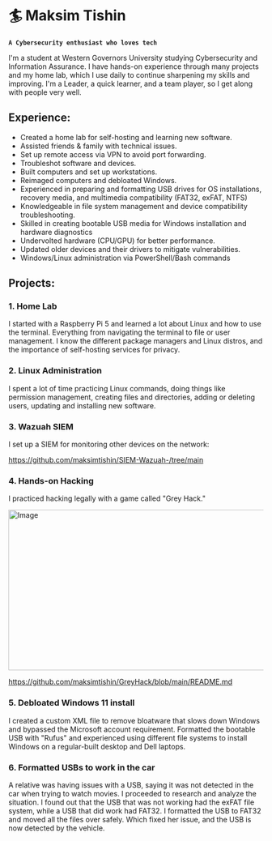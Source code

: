 # 🏄 Maksim Tishin

**`A Cybersecurity enthusiast who loves tech`**

I'm a student at Western Governors University studying Cybersecurity and Information Assurance. I have hands-on experience through many projects and my home lab, which I use daily to continue sharpening my skills and improving. I'm a Leader, a quick learner, and a team player, so I get along with people very well.

## Experience:

- Created a home lab for self-hosting and learning new software.
- Assisted friends & family with technical issues.
- Set up remote access via VPN to avoid port forwarding.
- Troubleshot software and devices.
- Built computers and set up workstations.
- Reimaged computers and debloated Windows.
- Experienced in preparing and formatting USB drives for OS installations, recovery media, and multimedia compatibility (FAT32, exFAT, NTFS)
- Knowledgeable in file system management and device compatibility troubleshooting.
- Skilled in creating bootable USB media for Windows installation and hardware diagnostics
- Undervolted hardware (CPU/GPU) for better performance.
- Updated older devices and their drivers to mitigate vulnerabilities.
- Windows/Linux administration via PowerShell/Bash commands


## Projects:

### 1. Home Lab

  I started with a Raspberry Pi 5 and learned a lot about Linux and how to use the terminal. Everything from navigating the terminal to file or user management. I know the different package managers and Linux distros, and the importance of self-hosting services for privacy.

### 2. Linux Administration

  I spent a lot of time practicing Linux commands, doing things like permission management, creating files and directories, adding or deleting users, updating and installing new software.

### 3. Wazuah SIEM

  I set up a SIEM for monitoring other devices on the network:

https://github.com/maksimtishin/SIEM-Wazuah-/tree/main

### 4. Hands-on Hacking
  I practiced hacking legally with a game called "Grey Hack."
  
<img width="1432" height="317" alt="Image" src="https://github.com/user-attachments/assets/4a119ddc-6f11-4a7a-9dfe-b1760c084a16" />



https://github.com/maksimtishin/GreyHack/blob/main/README.md

### 5. Debloated Windows 11 install

I created a custom XML file to remove bloatware that slows down Windows and bypassed the Microsoft account requirement. Formatted the bootable USB with "Rufus" and experienced using different file systems to install Windows on a regular-built desktop and Dell laptops.

### 6. Formatted USBs to work in the car

A relative was having issues with a USB, saying it was not detected in the car when trying to watch movies. I proceeded to research and analyze the situation. I found out that the USB that was not working had the exFAT file system, while a USB that did work had FAT32. I formatted the USB to FAT32 and moved all the files over safely. Which fixed her issue, and the USB is now detected by the vehicle.


